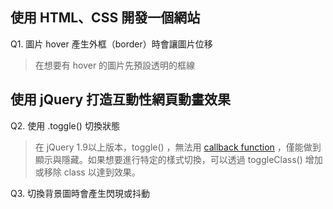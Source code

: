 ## 使用 HTML、CSS 開發一個網站
Q1. 圖片 hover 產生外框（border）時會讓圖片位移
> 在想要有 hover 的圖片先預設透明的框線 

## 使用 jQuery 打造互動性網頁動畫效果
 Q2. 使用 .toggle() 切換狀態
> 在 jQuery 1.9以上版本，toggle() ，無法用 [callback function](https://expect7.pixnet.net/blog/post/38296922) ，僅能做到顯示與隱藏。如果想要進行特定的樣式切換，可以透過 toggleClass() 增加或移除 class 以達到效果。

Q3. 切換背景圖時會產生閃現或抖動
> 
